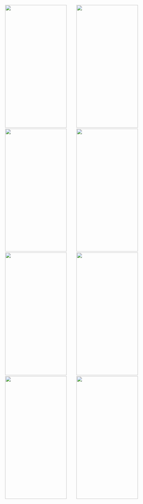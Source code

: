 <img src="https://github.com/hothienlong/LV_Music/assets/44936948/95cb25a6-aba3-4af0-928f-d4bcb31cd659" width="200" height="400" />&emsp;&emsp;
<img src="https://github.com/hothienlong/LV_Music/assets/44936948/d62f95ab-8dbe-49cf-b13a-68c7be3581c0" width="200" height="400" />&emsp;&emsp;
<img src="https://github.com/hothienlong/LV_Music/assets/44936948/db028c44-511a-4999-9257-f7c36f6b0880" width="200" height="400" />&emsp;&emsp;
<img src="https://github.com/hothienlong/LV_Music/assets/44936948/9ef79821-b95a-4197-917d-db2be9065000" width="200" height="400" />&emsp;&emsp;
<img src="https://github.com/hothienlong/LV_Music/assets/44936948/712e46b3-30ee-4186-9237-2b968782e47d" width="200" height="400" />&emsp;&emsp;
<img src="https://github.com/hothienlong/LV_Music/assets/44936948/0bd5425a-1d27-4577-b8be-1a5d28c7b34d" width="200" height="400" />&emsp;&emsp;
<img src="https://github.com/hothienlong/LV_Music/assets/44936948/79193dab-840a-4f0c-a33b-fe0ceb7ae3fd" width="200" height="400" />&emsp;&emsp;
<img src="https://github.com/hothienlong/LV_Music/assets/44936948/821f06e1-4a17-49e7-966e-185a86cea401" width="200" height="400" />&emsp;&emsp;
